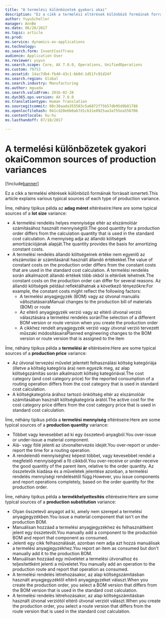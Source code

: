 ```yaml
---
title: "A termelési különbözetek gyakori okai"
description: "Ez a cikk a termelési eltérések különböző formáinak forrásait ismerteti."
author: YuyuScheller
manager: AnnBe
ms.date: 06/20/2017
ms.topic: article
ms.prod: 
ms.service: dynamics-ax-applications
ms.technology: 
ms.search.form: InventCostTrans
audience: Application User
ms.reviewer: yuyus
ms.search.scope: Core, AX 7.0.0, Operations, UnifiedOperations
ms.custom: 79753
ms.assetid: 14ac7db4-fb40-43c1-bb0d-1d51fc91d24f
ms.search.region: Global
ms.search.industry: Manufacturing
ms.author: mguada
ms.search.validFrom: 2016-02-28
ms.dyn365.ops.version: AX 7.0.0
ms.translationtype: Human Translation
ms.sourcegitcommit: 08c38aada355583c5a6872f75b57db95d9b81786
ms.openlocfilehash: 041cd20e6b0ab7d1cb31e8925aa3a755ea556706
ms.contentlocale: hu-hu
ms.lasthandoff: 07/18/2017

---
```


# <a name="common-sources-of-production-variances"></a><span data-ttu-id="2dc84-103">A termelési különbözetek gyakori okai</span><span class="sxs-lookup"><span data-stu-id="2dc84-103">Common sources of production variances</span></span>

[!include[banner](../includes/banner.md)]


<span data-ttu-id="2dc84-104">Ez a cikk a termelési eltérések különböző formáinak forrásait ismerteti.</span><span class="sxs-lookup"><span data-stu-id="2dc84-104">This article explains various typical sources of each type of production variance.</span></span> 

<span data-ttu-id="2dc84-105">Íme, néhány tipikus példa az **adag méret** eltéréseire:</span><span class="sxs-lookup"><span data-stu-id="2dc84-105">Here are some typical sources of a **lot size** variance:</span></span>

-   <span data-ttu-id="2dc84-106">A termelési rendelés helyes mennyisége eltér az elszámolóár számításához használt mennyiségtől.</span><span class="sxs-lookup"><span data-stu-id="2dc84-106">The good quantity for a production order differs from the calculation quantity that is used in the standard cost calculation.</span></span> <span data-ttu-id="2dc84-107">A mennyiség adja az állandó költségek amortizációjának alapját.</span><span class="sxs-lookup"><span data-stu-id="2dc84-107">The quantity provides the basis for amortizing constant costs.</span></span>
-   <span data-ttu-id="2dc84-108">A termelési rendelés állandó költségeinek értéke nem egyenlő az elszámolási ár számításánál használt állandó értékekkel.</span><span class="sxs-lookup"><span data-stu-id="2dc84-108">The value of constant costs on the production order differs from the constant costs that are used in the standard cost calculation.</span></span> <span data-ttu-id="2dc84-109">A termelési rendelés során alkalmazott állandó értékek több okból is eltérőek lehetnek.</span><span class="sxs-lookup"><span data-stu-id="2dc84-109">The constant costs on the production order can differ for several reasons.</span></span> <span data-ttu-id="2dc84-110">Az állandó költségek például reflektálhatnak a következő tényezőkre:</span><span class="sxs-lookup"><span data-stu-id="2dc84-110">For example, the constant costs might reflect the following factors:</span></span>
    -   <span data-ttu-id="2dc84-111">A termelési anyagjegyzék (BOM) vagy az útvonal manuális változtatásaira</span><span class="sxs-lookup"><span data-stu-id="2dc84-111">Manual changes to the production bill of materials (BOM) or route</span></span>
    -   <span data-ttu-id="2dc84-112">Az eltérő anyagjegyzék verzió vagy az eltérő útvonal verzió választására a termelési rendelés során</span><span class="sxs-lookup"><span data-stu-id="2dc84-112">The selection of a different BOM version or route version when you create the production order</span></span>
    -   <span data-ttu-id="2dc84-113">A cikkhez rendelt anyagjegyzék verzió vagy útvonal verzió tervezett műszaki módosításaira</span><span class="sxs-lookup"><span data-stu-id="2dc84-113">Planned engineering changes to the BOM version or route version that is assigned to the item</span></span>

<span data-ttu-id="2dc84-114">Íme, néhány tipikus példa a **termelési ár** eltéréseire:</span><span class="sxs-lookup"><span data-stu-id="2dc84-114">Here are some typical sources of a **production price** variance:</span></span>

-   <span data-ttu-id="2dc84-115">Az útvonal tervezési művelet jelentett felhasználási költség kategóriája (illetve a költség kategória ára) nem egyezik meg, az alap költségszámítás során alkalmazott költség kategóriával.</span><span class="sxs-lookup"><span data-stu-id="2dc84-115">The cost category (and cost category price) for the reported consumption of a routing operation differs from the cost category that is used in standard cost calculation.</span></span>
-   <span data-ttu-id="2dc84-116">A költségkategória árához tartozó önköltség eltér az elszámolóár számításában használt költségkategória árától.</span><span class="sxs-lookup"><span data-stu-id="2dc84-116">The active cost for the cost category price differs from the cost category price that is used in standard cost calculation.</span></span>

<span data-ttu-id="2dc84-117">Íme, néhány tipikus példa a **termelési mennyiség** eltéréseire:</span><span class="sxs-lookup"><span data-stu-id="2dc84-117">Here are some typical sources of a **production quantity** variance:</span></span>

-   <span data-ttu-id="2dc84-118">Többet vagy kevesebbet ad ki egy összetevő anyagból.</span><span class="sxs-lookup"><span data-stu-id="2dc84-118">You over-issue or under-issue a material component.</span></span>
-   <span data-ttu-id="2dc84-119">Alá- vagy fölé jelenti az útvonaltervezés idejét.</span><span class="sxs-lookup"><span data-stu-id="2dc84-119">You over-report or under-report the time for a routing operation.</span></span>
-   <span data-ttu-id="2dc84-120">A rendelendő mennyiséghez képest többet, vagy kevesebbet rendel a megfelelő mennyiségnél a fő cikkből.</span><span class="sxs-lookup"><span data-stu-id="2dc84-120">You over-receive or under-receive the good quantity of the parent item, relative to the order quantity.</span></span> <span data-ttu-id="2dc84-121">Az összetevők kiadása és a műveletek jelentése azonban, a termelési rendelés mennyiségi rendelésétől függ.</span><span class="sxs-lookup"><span data-stu-id="2dc84-121">However, you issue components and report operations completely, based on the order quantity for the production order.</span></span>

<span data-ttu-id="2dc84-122">Íme, néhány tipikus példa a **termékhelyettesítés** eltéréseire:</span><span class="sxs-lookup"><span data-stu-id="2dc84-122">Here are some typical sources of a **production substitution** variance:</span></span>

-   <span data-ttu-id="2dc84-123">Olyan összetevő anyagot ad ki, amely nem szerepel a termelési anyagjegyzékben.</span><span class="sxs-lookup"><span data-stu-id="2dc84-123">You issue a material component that isn't on the production BOM.</span></span>
-   <span data-ttu-id="2dc84-124">Manuálisan hozzáad a termelési anyagjegyzékhez és felhasználtként jelent egy összetevőt.</span><span class="sxs-lookup"><span data-stu-id="2dc84-124">You manually add a component to the production BOM and report that component as consumed.</span></span>
-   <span data-ttu-id="2dc84-125">Jelenti egy cikk felhasználását, azonban nem adja azt hozzá manuálisak a termelési anyagjegyzékhez.</span><span class="sxs-lookup"><span data-stu-id="2dc84-125">You report an item as consumed but don't manually add it to the production BOM.</span></span>
-   <span data-ttu-id="2dc84-126">Manuálisan hozzáad egy műveletet a termelési útvonalhoz és teljesítettként jelenti a műveletet.</span><span class="sxs-lookup"><span data-stu-id="2dc84-126">You manually add an operation to the production route and report that operation as consumed.</span></span>
-   <span data-ttu-id="2dc84-127">A termelési rendelés létrehozásakor, az alap költségszámításban használt anyagjegyzéktől eltérő anyagjegyzéket választ.</span><span class="sxs-lookup"><span data-stu-id="2dc84-127">When you create the production order, you select a BOM version that differs from the BOM version that is used in the standard cost calculation.</span></span>
-   <span data-ttu-id="2dc84-128">A termelési rendelés létrehozásakor, az alap költségszámításban használt útvonal verziótól eltérő útvonal verziót választ.</span><span class="sxs-lookup"><span data-stu-id="2dc84-128">When you create the production order, you select a route version that differs from the route version that is used in the standard cost calculation.</span></span>





